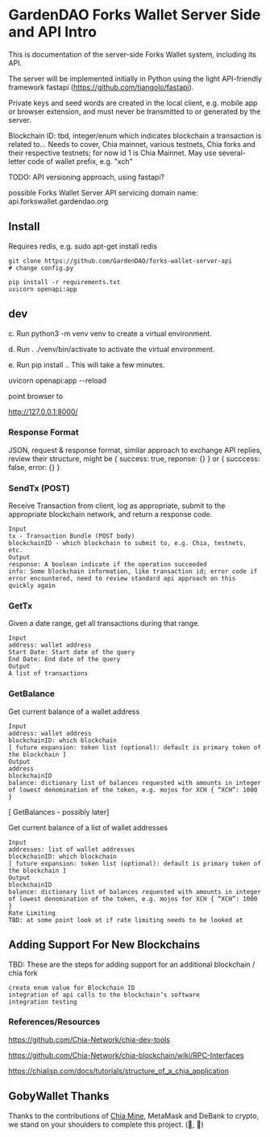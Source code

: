 # GardenDAO Forks Wallet Server Side and API Intro

This is documentation of the server-side Forks Wallet system, including its API.

The server will be implemented initially in Python using the light API-friendly framework fastapi (https://github.com/tiangolo/fastapi).


Private keys and seed words are created in the local client, e.g. mobile app or browser extension, and must never be transmitted to or generated by the server.

Blockchain ID: tbd, integer/enum which indicates blockchain a transaction is related to… Needs to cover, Chia mainnet, various testnets, Chia forks and their respective testnets; for now id 1 is Chia Mainnet. May use several-letter code of wallet prefix, e.g. "xch"

TODO: API versioning approach, using fastapi?

possible Forks Wallet Server API servicing domain name: api.forkswallet.gardendao.org


## Install

Requires redis, e.g. sudo apt-get install redis

```
git clone https://github.com/GardenDAO/forks-wallet-server-api
# change config.py

pip install -r requirements.txt
uvicorn openapi:app
```


## dev
c. Run python3 -m venv venv to create a virtual environment.

d. Run . ./venv/bin/activate to activate the virtual environment.

e. Run pip install .. This will take a few minutes.

uvicorn openapi:app --reload

point browser to

http://127.0.0.1:8000/

### Response Format

JSON, request & response format, similar approach to exchange API replies, review their structure, might be { success: true, reponse: {} } or { succcess: false, error: {} }

### SendTx (POST)

Receive Transaction from client, log as appropriate, submit to the appropriate blockchain network, and return a response code.

    Input
    tx - Transaction Bundle (POST body)
    blockchainID - which blockchain to submit to, e.g. Chia, testnets, etc.
    Output
    response: A boolean indicate if the operation succeeded
    info: Some blockchain information, like transaction id; error code if error encountered, need to review standard api approach on this quickly again

### GetTx

Given a date range, get all transactions during that range.

    Input
    address: wallet address
    Start Date: Start date of the query
    End Date: End date of the query
    Output
    A list of transactions

### GetBalance

Get current balance of a wallet address

    Input
    address: wallet address
    blockchainID: which blockchain
    [ future expansion: token list (optional): default is primary token of the blockchain ]
    Output
    address
    blockchainID
    balance: dictionary list of balances requested with amounts in integer of lowest denomination of the token, e.g. mojos for XCH { “XCH”: 1000 }

[ GetBalances - possibly later]

Get current balance of a list of  wallet addresses

    Input
    addresses: list of wallet addresses
    blockchainID: which blockchain
    [ future expansion: token list (optional): default is primary token of the blockchain ]
    Output
    blockchainID
    balance: dictionary list of balances requested with amounts in integer of lowest denomination of the token, e.g. mojos for XCH { “XCH”: 1000 }
    Rate Limiting
    TBD: at some point look at if rate limiting needs to be looked at

## Adding Support For New Blockchains

TBD: These are the steps for adding support for an additional blockchain / chia fork

    create enum value for Blockchain ID
    integration of api calls to the blockchain’s software
    integration testing



### References/Resources

https://github.com/Chia-Network/chia-dev-tools

https://github.com/Chia-Network/chia-blockchain/wiki/RPC-Interfaces

https://chialisp.com/docs/tutorials/structure_of_a_chia_application


## GobyWallet Thanks

Thanks to the contributions of [Chia Mine](https://github.com/Chia-Mine/clvm-js), MetaMask and DeBank to crypto, we stand on your shoulders to complete this project. (🌱, 🌱)
